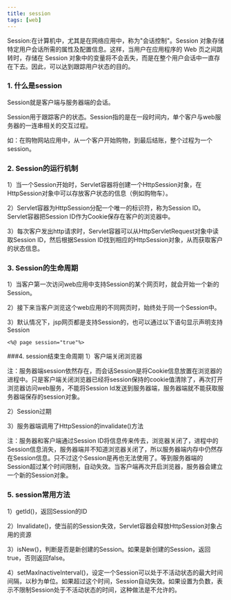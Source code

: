 ```yaml
---
title: session
tags: [web]
---
```


Session:在计算机中，尤其是在网络应用中，称为"会话控制"。Session 对象存储特定用户会话所需的属性及配置信息。这样，当用户在应用程序的 Web 页之间跳转时，存储在 Session 对象中的变量将不会丢失，而是在整个用户会话中一直存在下去。因此，可以达到跟踪用户状态的目的。

### 1. 什么是session
Session就是客户端与服务器端的会话。

Session用于跟踪客户的状态。Session指的是在一段时间内，单个客户与web服务器的一连串相关的交互过程。

如：在购物网站应用中，从一个客户开始购物，到最后结账，整个过程为一个session。

### 2. Session的运行机制
1）当一个Session开始时，Servlet容器将创建一个HttpSession对象，在HttpSession对象中可以存放客户状态的信息（例如购物车）。

2）Servlet容器为HttpSession分配一个唯一的标识符，称为Session ID。Servlet容器把Session ID作为Cookie保存在客户的浏览器中。

3）每次客户发出http请求时，Servlet容器可以从HttpServletRequest对象中读取Session ID，然后根据Session ID找到相应的HttpSession对象，从而获取客户的状态信息。

### 3. Session的生命周期
1）当客户第一次访问web应用中支持Session的某个网页时，就会开始一个新的Session。

2）接下来当客户浏览这个web应用的不同网页时，始终处于同一个Session中。

3）默认情况下，jsp网页都是支持Session的，也可以通过以下语句显示声明支持Session
```
<%@ page session="true"%>
```

###4. session结束生命周期
1）客户端关闭浏览器

注：服务器端session依然存在，而会话Session是将Cookie信息放置在浏览器的进程中。只是客户端关闭浏览器已经将session保持的cookie值清除了，再次打开浏览器访问web服务，不能将Session Id发送到服务器端，服务器端就不能获取服务器端保存的session对象。

2）Session过期

3）服务器端调用了HttpSession的invalidate()方法

注：服务器和客户端通过Session ID将信息传来传去，浏览器关闭了，进程中的Session信息消失，服务器端并不知道浏览器关闭了，所以服务器端内存中仍然存在Session信息。只不过这个Session是再也无法使用了。等到服务器端的Session超过某个时间限制，自动失效。当客户端再次开启浏览器，服务器会建立一个新的Session对象。

### 5. session常用方法
1）getId()，返回Session的ID

2）Invalidate()，使当前的Session失效，Servlet容器会释放HttpSession对象占用的资源

3）isNew()，判断是否是新创建的Session。如果是新创建的Session，返回true，否则返回false。

4）setMaxInactiveInterval()，设定一个Session可以处于不活动状态的最大时间间隔，以秒为单位。如果超过这个时间，Session自动失效。如果设置为负数，表示不限制Session处于不活动状态的时间，这种做法是不允许的。
